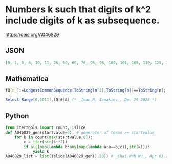 # Numbers k such that digits of k^2 include digits of k as subsequence\.
https://oeis.org/A046829
## JSON
```JSON
[0, 1, 5, 6, 10, 11, 25, 50, 60, 76, 95, 96, 100, 101, 105, 110, 125, 205, 250, 305, 371, 376, 405, 441, 500, 501, 505, 506, 525, 600, 601, 605, 625, 676, 705, 756, 760, 805, 825, 826, 905, 946, 950, 960, 976, 995, 996, 1000, 1001, 1005, 1006, 1010, 1011]
```
## Mathematica
```Mathematica
fQ[n_]:=LongestCommonSequence[ToString[n^2],ToString[n]]==ToString[n];
```
```Mathematica
Select[Range[0,1011],fQ[#]&] (* _Ivan N. Ianakiev_, Dec 29 2023 *)
```
## Python
```Python
from itertools import count, islice
def A046829_gen(startvalue=0): # generator of terms >= startvalue
    for k in count(max(startvalue,0)):
        c = iter(str(k**2))
        if all(map(lambda b:any(map(lambda a:a==b,c)),str(k))):
            yield k
A046829_list = list(islice(A046829_gen(),20)) # _Chai Wah Wu_, Apr 03 2023
```
